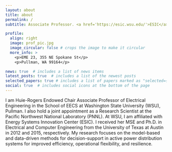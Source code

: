 ```yaml
---
layout: about
title: about
permalink: /
subtitle: Associate Professor. <a href='https://esic.wsu.edu/'>ESIC</a>. WSU. Pullman (WA). anamika.dubey@wsu.edu.

profile:
  align: right
  image: prof_pic.jpg
  image_circular: false # crops the image to make it circular
  more_info: >
    <p>EME 23, 355 NE Spokane St</p>
    <p>Pullman, WA 99164</p>

news: true  # includes a list of news items
latest_posts: true  # includes a list of the newest posts
selected_papers: true # includes a list of papers marked as "selected={true}"
social: true  # includes social icons at the bottom of the page
---
```


I am Huie-Rogers Endowed Chair Associate Professor of Electrical Engineering in the School of EECS at Washington State University (WSU), Pullman. I also hold a joint appointment as a Research Scientist at the Pacific Northwest National Laboratory (PNNL). At WSU, I am affiliated with Energy Systems Innovation Center (ESIC). I received her MSE and Ph.D. in Electrical and Computer Engineering from the University of Texas at Austin in 2012 and 2015, respectively. My research focuses on the model-based and data-driven methods for decision-support in active power distribution systems for improved efficiency, operational flexibility, and resilience.
